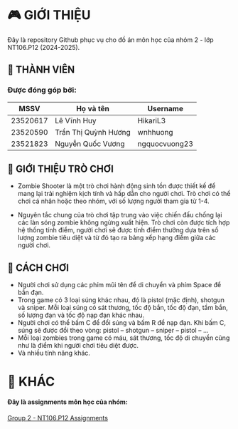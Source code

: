 # 🎮 GIỚI THIỆU

Đây là repository Github phục vụ cho đồ án môn học của nhóm 2 - lớp NT106.P12 (2024-2025).

## 👥 THÀNH VIÊN

### Được đóng góp bởi:

|   MSSV   |       Họ và tên       |    Username   |
|----------|-----------------------|---------------|
| 23520617 | Lê Vĩnh Huy           | HikariL3      |
| 23520590 | Trần Thị Quỳnh Hương  | wnhhuong      |
| 23521823 | Nguyễn Quốc Vương     | ngquocvuong23 |

## 🔮 GIỚI THIỆU TRÒ CHƠI

- Zombie Shooter là một trò chơi hành động sinh tồn được thiết kế để mang lại trải nghiệm kịch tính và hấp dẫn cho người chơi. Trò chơi có thể chơi cá nhân hoặc theo nhóm, với số lượng người tham gia từ 1-4.

- Nguyên tắc chung của trò chơi tập trung vào việc chiến đấu chống lại các làn sóng zombie không ngừng xuất hiện. Trò chơi còn được tích hợp hệ thống tính điểm, người chơi sẽ được tính điểm thưởng dựa trên số lượng zombie tiêu diệt và từ đó tạo ra bảng xếp hạng điểm giữa các người chơi.

## 🔧 CÁCH CHƠI

- Người chơi sử dụng các phím mũi tên để di chuyển và phím Space để bắn đạn.
- Trong game có 3 loại súng khác nhau, đó là pistol (mặc định), shotgun và sniper. Mỗi loại súng có sát thương, tốc độ bắn, tốc độ đạn, tầm bắn, số lượng đạn và tốc độ nạp đạn khác nhau.
- Người chơi có thể bấm C để đổi súng và bấm R để nạp đạn. Khi bấm C, súng sẽ được đổi theo vòng: pistol – shotgun – sniper – pistol – …
- Mỗi loại zombies trong game có máu, sát thương, tốc độ di chuyển cũng như là điểm khi người chơi tiêu diệt được.
- Và nhiều tính năng khác.

# 🔗 KHÁC
#### Đây là assignments môn học của nhóm:
[Group 2 - NT106.P12 Assignments](https://github.com/HikariL3/Group_2-NT106.P12-Assignments.git)

